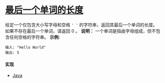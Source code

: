 # [最后一个单词的长度](https://leetcode-cn.com/problems/length-of-last-word/description/)

给定一个仅包含大小写字母和空格 `' '` 的字符串，返回其最后一个单词的长度。
如果不存在最后一个单词，请返回 0 。
**说明：** 一个单词是指由字母组成，但不包含任何空格的字符串。
**示例:**

```
输入: "Hello World"
输出: 5
```

#### 实现
- [Java](https://github.com/pojozhang/playground/blob/master/solutions/java/src/main/java/playground/algorithm/LengthOfLastWordTest.java)
